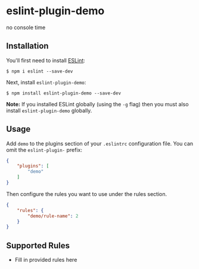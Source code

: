 # eslint-plugin-demo

no console time

## Installation

You'll first need to install [ESLint](http://eslint.org):

```
$ npm i eslint --save-dev
```

Next, install `eslint-plugin-demo`:

```
$ npm install eslint-plugin-demo --save-dev
```

**Note:** If you installed ESLint globally (using the `-g` flag) then you must also install `eslint-plugin-demo` globally.

## Usage

Add `demo` to the plugins section of your `.eslintrc` configuration file. You can omit the `eslint-plugin-` prefix:

```json
{
    "plugins": [
        "demo"
    ]
}
```


Then configure the rules you want to use under the rules section.

```json
{
    "rules": {
        "demo/rule-name": 2
    }
}
```

## Supported Rules

* Fill in provided rules here





